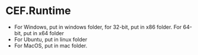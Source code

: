 # CEF.Runtime
- For Windows, put in windows folder, for 32-bit, put in x86 folder. For 64-bit, put in x64 folder
- For Ubuntu, put in linux folder
- For MacOS, put in mac folder.
